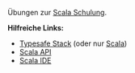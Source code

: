Übungen zur [Scala Schulung](http://www.learnscala.de).

**Hilfreiche Links:**
* [Typesafe Stack](http://www.typesafe.com/stack/download) (oder nur [Scala](http://www.scala-lang.org/downloads))
* [Scala API](http://www.scala-lang.org/api/current/index.html)
* [Scala IDE](http://scala-ide.org/)